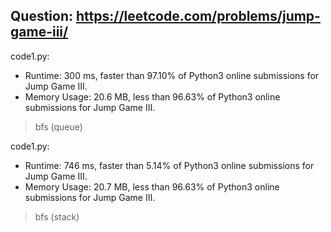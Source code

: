 ## Question: https://leetcode.com/problems/jump-game-iii/

code1.py:
* Runtime: 300 ms, faster than 97.10% of Python3 online submissions for Jump Game III.
* Memory Usage: 20.6 MB, less than 96.63% of Python3 online submissions for Jump Game III.
> bfs (queue)

code1.py:
* Runtime: 746 ms, faster than 5.14% of Python3 online submissions for Jump Game III.
* Memory Usage: 20.7 MB, less than 96.63% of Python3 online submissions for Jump Game III.
> bfs (stack)